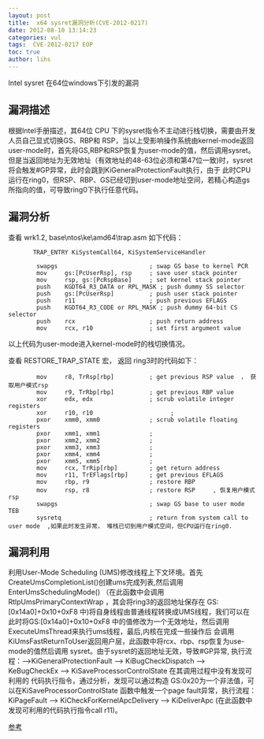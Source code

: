 ```yaml
---
layout: post
title:  x64 sysret漏洞分析(CVE-2012-0217)
date: 2012-08-10 13:14:23
categories: vul
tags:  CVE-2012-0217 EOP
toc: true
author: lihs
---
```

Intel sysret 在64位windows下引发的漏洞
 
## 漏洞描述 
 
根据Intel手册描述，其64位 CPU 下的sysret指令不主动进行栈切换，需要由开发人员自己显式切换GS、RBP和 RSP，当以上受影响操作系统由kernel-mode返回user-mode时，首先将GS,RBP和RSP恢复为user-mode的值，然后调用sysret。但是当返回地址为无效地址（有效地址的48-63位必须和第47位一致)时，sysret将会触发#GP异常，此时会跳到KiGeneralProtectionFault执行，由于 此时CPU运行在ring0，但RSP、RBP、GS已经切到user-mode地址空间，若精心构造gs所指向的值，可导致ring0下执行任意代码。

## 漏洞分析
查看 wrk1.2, base\ntos\ke\amd64\trap.asm 如下代码：

```
       TRAP_ENTRY KiSystemCall64, KiSystemServiceHandler

        swapgs                          ; swap GS base to kernel PCR
        mov     gs:[PcUserRsp], rsp     ; save user stack pointer
        mov     rsp, gs:[PcRspBase]     ; set kernel stack pointer
        push    KGDT64_R3_DATA or RPL_MASK ; push dummy SS selector
        push    gs:[PcUserRsp]          ; push user stack pointer
        push    r11                     ; push previous EFLAGS
        push    KGDT64_R3_CODE or RPL_MASK ; push dummy 64-bit CS selector
        push    rcx                     ; push return address
        mov     rcx, r10                ; set first argument value
```
以上代码为user-mode进入kernel-mode时的栈切换情况。

查看 RESTORE_TRAP_STATE 宏， 返回 ring3时的代码如下：
```
        mov     r8, TrRsp[rbp]          ; get previous RSP value  ， 获取用户模式rsp
        mov     r9, TrRbp[rbp]          ; get previous RBP value
        xor     edx, edx                ; scrub volatile integer registers
        xor     r10, r10                      ;
        pxor    xmm0, xmm0              ; scrub volatile floating registers
        pxor    xmm1, xmm1              ;
        pxor    xmm2, xmm2              ;
        pxor    xmm3, xmm3              ;
        pxor    xmm4, xmm4              ;
        pxor    xmm5, xmm5              ;
        mov     rcx, TrRip[rbp]         ; get return address
        mov     r11, TrEFlags[rbp]      ; get previous EFLAGS
        mov     rbp, r9                 ; restore RBP
        mov     rsp, r8                 ; restore RSP     , 恢复用户模式rsp
        swapgs                          ; swap GS base to user mode TEB
        sysretq                         ; return from system call to user mode  ,如果此时发生异常， 堆栈已切到用户模式空间，但CPU运行在ring0.
```


## 漏洞利用
利用User-Mode Scheduling (UMS)修改线程上下文环境。首先CreateUmsCompletionList()创建ums完成列表,然后调用EnterUmsSchedulingMode()
（在此函数中会调用RtlpUmsPrimaryContextWrap ，其会将ring3的返回地址保存在 GS:[0x14a0]+0x10+0xF8 中)将自身线程由普通线程转换成UMS线程，我们可以在此时将GS:[0x14a0]+0x10+0xF8 中的值修改为一个无效地址，然后调用 ExecuteUmsThread来执行ums线程，最后,内核在完成一些操作后 会调用 KiUmsFastReturnToUser返回用户层，此函数中将rcx、rbp、rsp恢复为use-mode的值然后调用 sysret。由于sysret的返回地址无效，导致#GP异常, 执行流程：–>KiGeneralProtectionFault –> KiBugCheckDispatch –> KeBugCheckEx –> KiSaveProcessorControlState
在其调用过程中没有发现可利用的 代码执行指令，通过分析，发现可以通过构造 GS:0x20为一个非法值，可以在KiSaveProcessorControlState 函数中触发一个page fault异常，执行流程：KiPageFault –> KiCheckForKernelApcDelivery –> KiDeliverApc (在此函数中发现可利用的代码执行指令call r11)。

[参考](http://www.vupen.com/blog/20120806.Advanced_Exploitation_of_Windows_Kernel_x64_Sysret_EoP_MS12-042_CVE-2012-0217.php)